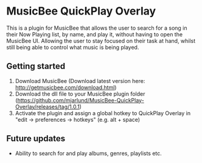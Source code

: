 # MusicBee QuickPlay Overlay
This is a plugin for MusicBee that allows the user to search for a song in their Now Playing list, by name, and play it, without having to open the MusicBee UI. Allowing the user to stay focused on their task at hand, whilst still being able to control what music is being played.
## Getting started
1. Download MusicBee (Download latest version here: http://getmusicbee.com/download.html)
2. Download the dll file to your MusicBee plugin folder (https://github.com/mjarlund/MusicBee-QuickPlay-Overlay/releases/tag/1.0.1)
3. Activate the plugin and assign a global hotkey to QuickPlay Overlay in "edit -> preferences -> hotkeys" (e.g. alt + space)

## Future updates
- Ability to search for and play albums, genres, playlists etc.
